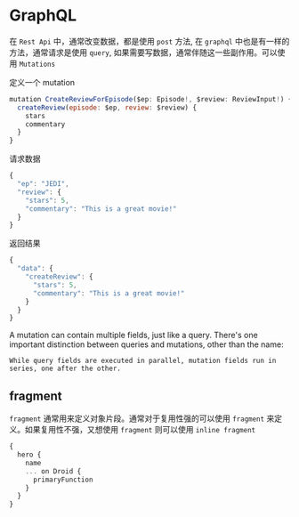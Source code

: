 # GraphQL

在 `Rest Api` 中，通常改变数据，都是使用 `post` 方法, 在 `graphql` 中也是有一样的方法，通常请求是使用 `query`, 如果需要写数据，通常伴随这一些副作用。可以使用
`Mutations`

定义一个 mutation

```js
mutation CreateReviewForEpisode($ep: Episode!, $review: ReviewInput!) {
  createReview(episode: $ep, review: $review) {
    stars
    commentary
  }
}
```

请求数据

```js
{
  "ep": "JEDI",
  "review": {
    "stars": 5,
    "commentary": "This is a great movie!"
  }
}
```

返回结果

```js
{
  "data": {
    "createReview": {
      "stars": 5,
      "commentary": "This is a great movie!"
    }
  }
}
```

A mutation can contain multiple fields, just like a query. There's one important distinction between queries and mutations, other than the name:

`While query fields are executed in parallel, mutation fields run in series, one after the other.`

## fragment

`fragment` 通常用来定义对象片段。通常对于复用性强的可以使用 `fragment` 来定义。如果复用性不强，又想使用 `fragment` 则可以使用 `inline fragment`

```js
{
  hero {
    name
    ... on Droid {
      primaryFunction
    }
  }
}
```

